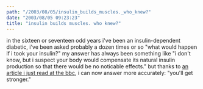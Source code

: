 ```yaml
---
path: "/2003/08/05/insulin_builds_muscles._who_knew?" 
date: "2003/08/05 09:23:23" 
title: "insulin builds muscles. who knew?" 
---
```

<p>in the sixteen or seventeen odd years i've been an insulin-dependent diabetic, i've been asked probably a dozen times or so "what would happen if i took your insulin?" my answer has always been something like "i don't know, but i suspect your body would compensate its natural insulin production so that there would be no noticable effects." but thanks to <a href="http://news.bbc.co.uk/1/hi/health/3123545.stm">an article i just read at the bbc</a>, i can now answer more accurately: "you'll get stronger."</p>